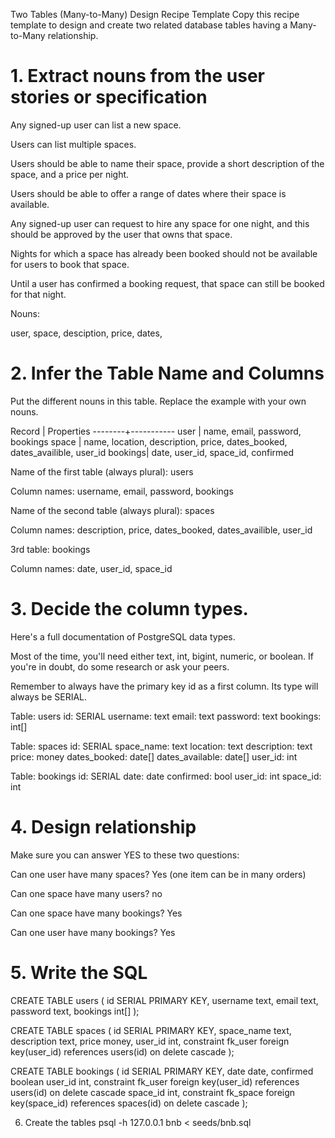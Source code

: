 Two Tables (Many-to-Many) Design Recipe Template
Copy this recipe template to design and create two related database tables having a Many-to-Many relationship.

# 1. Extract nouns from the user stories or specification

Any signed-up user can list a new space.

Users can list multiple spaces.

Users should be able to name their space, provide a short description of the space, and a price per night.

Users should be able to offer a range of dates where their space is available.

Any signed-up user can request to hire any space for one night, and this should be approved by the user that owns that space.

Nights for which a space has already been booked should not be available for users to book that space.

Until a user has confirmed a booking request, that space can still be booked for that night.

Nouns:

user, space, desciption, price, dates, 

# 2. Infer the Table Name and Columns
Put the different nouns in this table. Replace the example with your own nouns.

Record	| Properties
--------+-----------
user    |  name, email, password, bookings
space   |  name, location, description, price, dates_booked, dates_availible, user_id
bookings|  date, user_id, space_id, confirmed


Name of the first table (always plural): users

Column names: username, email, password, bookings

Name of the second table (always plural): spaces

Column names: description, price, dates_booked, dates_availible, user_id

3rd table: bookings

Column names: date, user_id, space_id


# 3. Decide the column types.
Here's a full documentation of PostgreSQL data types.

Most of the time, you'll need either text, int, bigint, numeric, or boolean. If you're in doubt, do some research or ask your peers.

Remember to always have the primary key id as a first column. Its type will always be SERIAL.


Table: users
id: SERIAL
username: text
email: text
password: text
bookings: int[]


Table: spaces
id: SERIAL
space_name: text
location: text
description: text
price: money
dates_booked: date[]
dates_available: date[]
user_id: int


Table: bookings
id: SERIAL
date: date
confirmed: bool
user_id: int
space_id: int 


# 4. Design relationship
Make sure you can answer YES to these two questions:

Can one user have many spaces? Yes (one item can be in many orders)

Can one space have many users? no

Can one space have many bookings? Yes

Can one user have many bookings? Yes


# 5. Write the SQL

CREATE TABLE users (
    id SERIAL PRIMARY KEY,
    username text,
    email text,
    password text,
    bookings int[]
);

CREATE TABLE spaces (
    id SERIAL PRIMARY KEY,
    space_name text,
    description text,
    price money,
    user_id int, 
    constraint fk_user foreign key(user_id)
        references users(id)
        on delete cascade
);

CREATE TABLE bookings (
    id SERIAL PRIMARY KEY,
    date date,
    confirmed boolean
    user_id int,
    constraint fk_user foreign key(user_id)
        references users(id)
        on delete cascade
    space_id int,
    constraint fk_space foreign key(space_id)
        references spaces(id)
        on delete cascade 
);



6. Create the tables
psql -h 127.0.0.1 bnb < seeds/bnb.sql